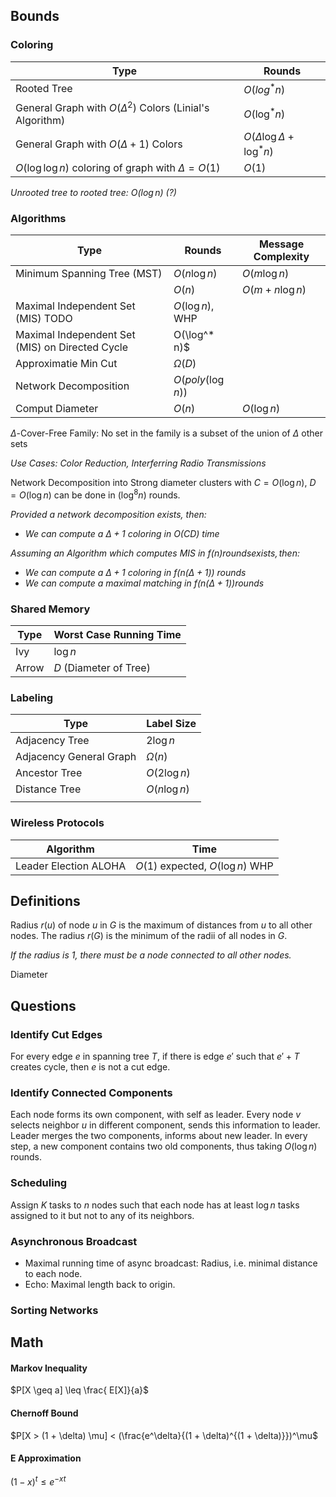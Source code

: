 ## Bounds

### Coloring 

|Type|Rounds|
|---|---|
|Rooted Tree|$O(log^* n)$|
|General Graph with $O(\Delta^2)$ Colors (Linial's Algorithm)|$O(\log^* n)$|
|General Graph with $O(\Delta+1)$ Colors|$O(\Delta \log \Delta + \log^* n)$|
|$O(\log \log n)$ coloring of graph with $\Delta = O(1)$|$O(1)$|

*Unrooted tree to rooted tree: $O(\log n)$ (?)*

### Algorithms

|Type|Rounds|Message Complexity|
|---|---|---|
|Minimum Spanning Tree (MST)|$O(n \log n)$|$O(m \log n)$|
||$O(n)$|$O(m + n \log n)$|
|Maximal Independent Set (MIS) TODO|$O(\log n)$, WHP||
|Maximal Independent Set (MIS) on Directed Cycle|O(\log^* n)$||
|Approximatie Min Cut|$\Omega(D)$||
|Network Decomposition|$O(poly(\log n))$||
|Comput Diameter|$O(n)$|$O(\log n)$|

$\Delta$-Cover-Free Family: No set in the family is a subset of the union of $\Delta$ other sets

*Use Cases: Color Reduction, Interferring Radio Transmissions*

Network Decomposition into Strong diameter clusters with $C = O(\log n)$, $D = O(\log n)$ can be done in $(\log^8 n)$ rounds.

*Provided a network decomposition exists, then:*

* *We can compute a $\Delta+1$ coloring in $O(CD)$ time*

*Assuming an Algorithm which computes MIS in $f(n) rounds exists, then:$*

* *We can compute a $\Delta + 1$ coloring in $f(n (\Delta + 1))$ rounds*
* *We can compute a maximal matching in $f(n (\Delta + 1)) rounds$*

### Shared Memory

|Type|Worst Case Running Time|
|---|---|
|Ivy|$\log n$|
|Arrow|$D$ (Diameter of Tree)|

### Labeling

|Type|Label Size|
|---|---|
|Adjacency Tree|$2 \log n$|
|Adjacency General Graph|$\Omega(n)$|
|Ancestor Tree|$O(2 \log n)$|
|Distance Tree|$O(n \log n)$|
|||

### Wireless Protocols

|Algorithm|Time|
|---|---|
|Leader Election ALOHA|$O(1)$ expected, $O(\log n)$ WHP|

## Definitions

Radius $r(u)$ of node $u$ in $G$ is the maximum of distances from $u$ to all other nodes. The radius $r(G)$ is the minimum of the radii of all nodes in $G$.

*If the radius is 1, there must be a node connected to all other nodes.*

Diameter

## Questions

### Identify Cut Edges

For every edge $e$ in spanning tree $T$, if there is edge $e'$ such that $e' + T$ creates cycle, then $e$ is not a cut edge.

### Identify Connected Components

Each node forms its own component, with self as leader. Every node $v$ selects neighbor $u$ in different component, sends this information to leader. Leader merges the two components, informs about new leader. In every step, a new component contains two old components, thus taking $O(\log n)$ rounds.

### Scheduling

Assign $K$ tasks to $n$ nodes such that each node has at least $\log n$ tasks assigned to it but not to any of its neighbors.

### Asynchronous Broadcast

* Maximal running time of async broadcast: Radius, i.e. minimal distance to each node.
* Echo: Maximal length back to origin.

### Sorting Networks

## Math

#### Markov Inequality

$P[X \geq a] \leq \frac{ E[X]}{a}$

#### Chernoff Bound

$P[X > (1 + \delta) \mu] < (\frac{e^\delta}{(1 + \delta)^{(1 + \delta)}})^\mu$

#### E Approximation

$(1 - x)^t \leq e^{-xt}$


